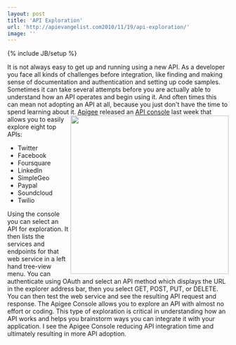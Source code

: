 ```yaml
---
layout: post
title: 'API Exploration'
url: 'http://apievangelist.com2010/11/19/api-exploration/'
image: ''
---
```

{% include JB/setup %}
It is not always easy to get up and running using a new API. As a developer you face all kinds of challenges before integration, like finding and making sense of documentation and authentication and setting up code samples.
Sometimes it can take several attempts before you are actually able to understand how an API operates and begin using it. And often times this can mean not adopting an API at all, because you just don't have the time to spend learning about it. <a href="http://app.apigee.com/console/" target="_blank"><img src="http://kinlane-productions.s3.amazonaws.com/api-evangelist/apigee-api-console.jpg"  width="360" align="right" /></a> <a href="http://www.apigee.com" target="_blank">Apigee</a> released an <a href="http://app.apigee.com/console/" target="_blank">API console</a> last week that allows you to easily explore eight top APIs:
<ul >
     <li>Twitter
     </li>
     <li>Facebook
     </li>
     <li>Foursquare
     </li>
     <li>LinkedIn
     </li>
     <li>SimpleGeo
     </li>
     <li>Paypal
     </li>
     <li>Soundcloud
     </li>
     <li>Twilio
     </li>
</ul>Using the console you can select an API for exploration. It then lists the services and endpoints for that web service in a left hand tree-view menu.
You can authenticate using OAuth and select an API method which displays the URL in the explorer address bar, then you select GET, POST, PUT, or DELETE.
You can then test the web service and see the resulting API request and response. The Apigee Console allows you to explore an API with almost no effort or coding.
This type of exploration is critical in understanding how an API works and helps you brainstorm ways you can integrate it with your application. I see the Apigee Console reducing API integration time and ultimately resulting in more API adoption.
